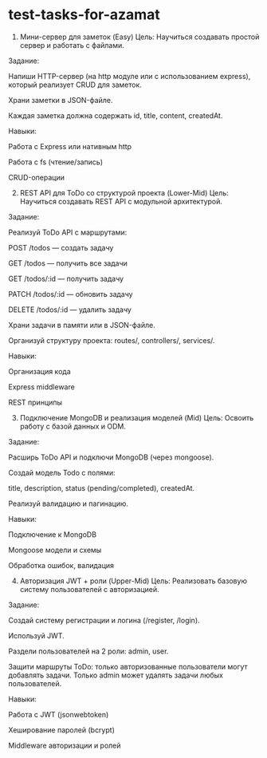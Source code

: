 # test-tasks-for-azamat
1. Мини-сервер для заметок (Easy)
Цель: Научиться создавать простой сервер и работать с файлами.

Задание:

Напиши HTTP-сервер (на http модуле или с использованием express), который реализует CRUD для заметок.

Храни заметки в JSON-файле.

Каждая заметка должна содержать id, title, content, createdAt.

Навыки:

Работа с Express или нативным http

Работа с fs (чтение/запись)

CRUD-операции

2. REST API для ToDo со структурой проекта (Lower-Mid)
Цель: Научиться создавать REST API с модульной архитектурой.

Задание:

Реализуй ToDo API с маршрутами:

POST /todos — создать задачу

GET /todos — получить все задачи

GET /todos/:id — получить задачу

PATCH /todos/:id — обновить задачу

DELETE /todos/:id — удалить задачу

Храни задачи в памяти или в JSON-файле.

Организуй структуру проекта: routes/, controllers/, services/.

Навыки:

Организация кода

Express middleware

REST принципы

3. Подключение MongoDB и реализация моделей (Mid)
Цель: Освоить работу с базой данных и ODM.

Задание:

Расширь ToDo API и подключи MongoDB (через mongoose).

Создай модель Todo с полями:

title, description, status (pending/completed), createdAt.

Реализуй валидацию и пагинацию.

Навыки:

Подключение к MongoDB

Mongoose модели и схемы

Обработка ошибок, валидация

4. Авторизация JWT + роли (Upper-Mid)
Цель: Реализовать базовую систему пользователей с авторизацией.

Задание:

Создай систему регистрации и логина (/register, /login).

Используй JWT.

Раздели пользователей на 2 роли: admin, user.

Защити маршруты ToDo: только авторизованные пользователи могут добавлять задачи. Только admin может удалять задачи любых пользователей.

Навыки:

Работа с JWT (jsonwebtoken)

Хеширование паролей (bcrypt)

Middleware авторизации и ролей

